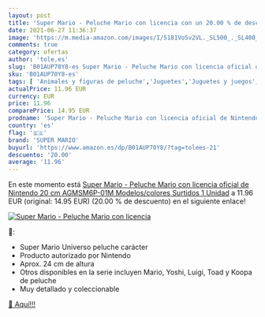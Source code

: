 ```yaml
---
layout: post
title: 'Super Mario - Peluche Mario con licencia con un 20.00 % de descuento'
date: 2021-06-27 11:36:37
image: 'https://m.media-amazon.com/images/I/5181VoSv2VL._SL500_._SL400_.jpg'
comments: true
category: ofertas
author: 'tole.es'
slug: 'B01AUP70Y8-es Super Mario - Peluche Mario con licencia oficial de...'
sku: 'B01AUP70Y8-es'
tags: [ 'Animales y figuras de peluche','Juguetes','Juguetes y juegos','Peluches','nintendo','super mario', ]
actualPrice: 11.96 EUR
currency: EUR
price: 11.96
comparePrice: 14.95 EUR
prodname: 'Super Mario - Peluche Mario con licencia oficial de Nintendo  20 cm  AGMSM6P-01M    Modelos/colores Surtidos  1 Unidad'
country: 'es'
flag: '🇪🇸'
brand: 'SUPER MARIO'
buyurl: 'https://www.amazon.es/dp/B01AUP70Y8/?tag=tolees-21'
descuento: '20.00'
average: '11.96'
---
```


En este momento está [Super Mario - Peluche Mario con licencia oficial de Nintendo  20 cm  AGMSM6P-01M    Modelos/colores Surtidos  1 Unidad](https://www.amazon.es/dp/B01AUP70Y8/?tag=tolees-21) a 11.96 EUR (original: 14.95 EUR) (20.00 %  de descuento) en el siguiente enlace!

[![Super Mario - Peluche Mario con licencia](https://m.media-amazon.com/images/I/5181VoSv2VL._SL500_._SL400_.jpg)](https://www.amazon.es/dp/B01AUP70Y8/?tag=tolees-21)

🔎:

- Super Mario Universo peluche carácter
- Producto autorizado por Nintendo
- Aprox. 24 cm de altura
- Otros disponibles en la serie incluyen Mario, Yoshi, Luigi, Toad y Koopa de peluche
- Muy detallado y coleccionable

[🛒 Aquí!!!](https://www.amazon.es/dp/B01AUP70Y8/?tag=tolees-21)
